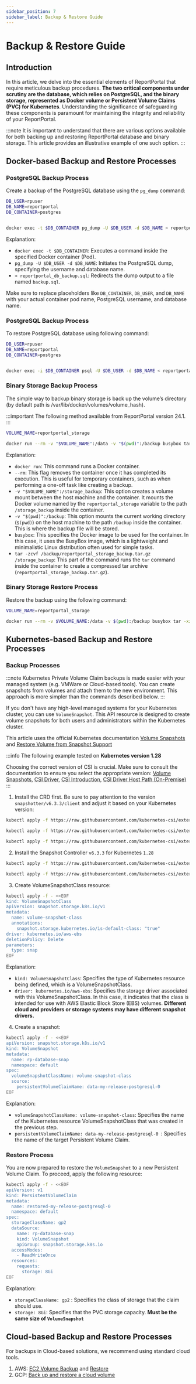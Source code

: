 ```yaml
---
sidebar_position: 7
sidebar_label: Backup & Restore Guide
---
```


# Backup & Restore Guide

## Introduction

In this article, we delve into the essential elements of ReportPortal that require meticulous backup procedures. **The two critical components under scrutiny are the database, which relies on PostgreSQL, and the binary storage, represented as Docker volume or Persistent Volume Claims (PVC) for Kubernetes**. Understanding the significance of safeguarding these components is paramount for maintaining the integrity and reliability of your ReportPortal.

:::note
 It is important to understand that there are various options available for both backing up and restoring ReportPortal database and binary storage. This article provides an illustrative example of one such option.
:::

## Docker-based Backup and Restore Processes
### PostgreSQL Backup Process

Create a backup of the PostgreSQL database using the `pg_dump` command:

```bash
DB_USER=rpuser
DB_NAME=reportportal
DB_CONTAINER=postgres


docker exec -t $DB_CONTAINER pg_dump -U $DB_USER -d $DB_NAME > reportportal_docker_db_backup.sql
```

Explanation:
- `docker exec -t $DB_CONTAINER`: Executes a command inside the specified Docker container (Pod).
- `pg_dump -U $DB_USER -d $DB_NAME`: Initiates the PostgreSQL dump, specifying the username and database name.
- `> reportportal_db_backup.sql`: Redirects the dump output to a file named `backup.sql`.

Make sure to replace placeholders like `DB_CONTAINER`, `DB_USER`, and `DB_NAME` with your actual container pod name, PostgreSQL username, and database name.

### PostgreSQL Backup Process

To restore PostgreSQL database using following command:

```bash
DB_USER=rpuser
DB_NAME=reportportal
DB_CONTAINER=postgres


docker exec -i $DB_CONTAINER psql -U $DB_USER -d $DB_NAME < reportportal_docker_db_backup.sql
```

### Binary Storage Backup Process

The simple way to backup binary storage is back up the volume’s directory (by default path is /var/lib/docker/volumes/volume_hash).

:::important
The following method available from ReportPortal version 24.1.
:::

```bash
VOLUME_NAME=reportportal_storage

docker run --rm -v "$VOLUME_NAME":/data -v "$(pwd)":/backup busybox tar -zcvf /backup/reportportal_storage_backup.tar.gz /data
```

Explanation:
* `docker run`: This command runs a Docker container.
* `--rm`: This flag removes the container once it has completed its execution. This is useful for temporary containers, such as when performing a one-off task like creating a backup.
* `-v "$VOLUME_NAME":/storage_backup`: This option creates a volume mount between the host machine and the container. It mounts the Docker volume named by the `reportportal_storage` variable to the path `/storage_backup` inside the container.
* `-v "$(pwd)":/backup`: This option mounts the current working directory (`$(pwd)`) on the host machine to the path `/backup` inside the container. This is where the backup file will be stored.
* `busybox`: This specifies the Docker image to be used for the container. In this case, it uses the BusyBox image, which is a lightweight and minimalistic Linux distribution often used for simple tasks.
* `tar -zcvf /backup/reportportal_storage_backup.tar.gz /storage_backup`: This part of the command runs the `tar` command inside the container to create a compressed tar archive (`reportportal_storage_backup.tar.gz`).

### Binary Storage Restore Process

Restore the backup using the following command:

```bash
VOLUME_NAME=reportportal_storage

docker run --rm -v $VOLUME_NAME:/data -v $(pwd):/backup busybox tar -xzvf /backup/reportportal_storage_backup.tar.gz -C /
```

## Kubernetes-based Backup and Restore Processes

### Backup Processes

:::note
Kubernetes Private Volume Claim backups is made easier with your managed system (e.g. VMWare or Cloud-based tools). You can create snapshots from volumes and attach them to the new environment. This approach is more simpler than the commands described below.
:::

If you don't have any high-level managed systems for your Kubernetes cluster, you can use `VolumeSnapshot`. This API resource is designed to create volume snapshots for both users and administrators within the Kubernetes cluster.

This article uses the official Kubernetes documentation [Volume Snapshots](https://kubernetes.io/docs/concepts/storage/volume-snapshots/) and [Restore Volume from Snapshot Support](https://kubernetes.io/docs/concepts/storage/persistent-volumes/#volume-snapshot-and-restore-volume-from-snapshot-suppot)

:::info
The following example tested on **Kubernetes version 1.28**

Choosing the correct version of CSI is crucial. Make sure to consult the documentation to ensure you select the appropriate version:  [Volume Snapshots](https://kubernetes.io/docs/concepts/storage/volume-snapshots/), [CSI Driver](https://kubernetes-csi.github.io/docs/drivers.html), [CSI Introduction](https://kubernetes-csi.github.io/docs/introduction.html), [CSI Driver Host Path (On-Premise)](https://github.com/kubernetes-csi/csi-driver-host-path#deployment)
:::

1. Install the CRD first. Be sure to pay attention to the version `snapshotter/v6.3.3/client` and adjust it based on your Kubernetes version:

```bash
kubectl apply -f https://raw.githubusercontent.com/kubernetes-csi/external-snapshotter/v6.3.3/client/config/crd/snapshot.storage.k8s.io_volumesnapshotclasses.yaml
```

```bash
kubectl apply -f https://raw.githubusercontent.com/kubernetes-csi/external-snapshotter/v6.3.3/client/config/crd/snapshot.storage.k8s.io_volumesnapshotcontents.yaml
```

```bash
kubectl apply -f https://raw.githubusercontent.com/kubernetes-csi/external-snapshotter/v6.3.3/client/config/crd/snapshot.storage.k8s.io_volumesnapshots.yaml
```

2. Install the Snapshot Controller `v6.3.3` for Kubernetes `1.28`

```bash
kubectl apply -f https://raw.githubusercontent.com/kubernetes-csi/external-snapshotter/v6.3.3/deploy/kubernetes/snapshot-controller/setup-snapshot-controller.yaml
```

```bash
kubectl apply -f https://raw.githubusercontent.com/kubernetes-csi/external-snapshotter/v6.3.3/deploy/kubernetes/snapshot-controller/rbac-snapshot-controller.yaml
```

3. Create VolumeSnapshotClass resource:

```bash
kubectl apply -f - <<EOF
kind: VolumeSnapshotClass
apiVersion: snapshot.storage.k8s.io/v1
metadata:
  name: volume-snapshot-class
  annotations:
    snapshot.storage.kubernetes.io/is-default-class: "true"
driver: kubernetes.io/aws-ebs
deletionPolicy: Delete
parameters:
  type: snap
EOF
```

Explanation:
- `kind: VolumeSnapshotClass`: Specifies the type of Kubernetes resource being defined, which is a VolumeSnapshotClass.
- `driver: kubernetes.io/aws-ebs`: Specifies the storage driver associated with this VolumeSnapshotClass. In this case, it indicates that the class is intended for use with AWS Elastic Block Store (EBS) volumes. **Different cloud and providers or storage systems may have different snapshot drivers.**

4. Create a snapshot:

```bash
kubectl apply -f - <<EOF
apiVersion: snapshot.storage.k8s.io/v1  
kind: VolumeSnapshot  
metadata:  
  name: rp-database-snap  
  namespace: default   
spec:  
  volumeSnapshotClassName: volume-snapshot-class
  source:  
    persistentVolumeClaimName: data-my-release-postgresql-0
EOF
```

Explanation:
* `volumeSnapshotClassName: volume-snapshot-class`: Specifies the name of the Kubernetes resource VolumeSnapshotClass that was created in the previous step.
* `persistentVolumeClaimName: data-my-release-postgresql-0 `: Specifies the name of the target Persistent Volume Claim.

### Restore Process

You are now prepared to restore the `VolumeSnapshot` to a new Persistent Volume Claim. To proceed, apply the following resource:

```bash
kubectl apply -f - <<EOF
apiVersion: v1
kind: PersistentVolumeClaim
metadata:
  name: restored-my-release-postgresql-0
  namespace: default
spec:
  storageClassName: gp2
  dataSource:
    name: rp-database-snap
    kind: VolumeSnapshot
    apiGroup: snapshot.storage.k8s.io
  accessModes:
    - ReadWriteOnce
  resources:
    requests:
      storage: 8Gi
EOF
```

Explanation:
* `storageClassName: gp2` : Specifies the class of storage that the claim should use.
* `storage: 8Gi`: Specifies that the PVC storage capacity. **Must be the same size of `VolumeSnapshot`**

## Cloud-based Backup and Restore Processes

For backups in Cloud-based solutions, we recommend using standard cloud tools.

1. AWS: [EC2 Volume Backup](https://docs.aws.amazon.com/prescriptive-guidance/latest/backup-recovery/new-ebs-volume-backups.html) and [Restore](https://docs.aws.amazon.com/prescriptive-guidance/latest/backup-recovery/restore.html)
2. GCP: [Back up and restore a cloud volume](https://cloud.google.com/architecture/partners/netapp-cloud-volumes/back-up)
